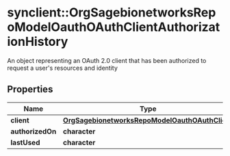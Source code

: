 # synclient::OrgSagebionetworksRepoModelOauthOAuthClientAuthorizationHistory

An object representing an OAuth 2.0 client that has been authorized to request a user's resources and identity

## Properties
Name | Type | Description | Notes
------------ | ------------- | ------------- | -------------
**client** | [**OrgSagebionetworksRepoModelOauthOAuthClient**](org.sagebionetworks.repo.model.oauth.OAuthClient.md) |  | [optional] 
**authorizedOn** | **character** |  | [optional] 
**lastUsed** | **character** |  | [optional] 


